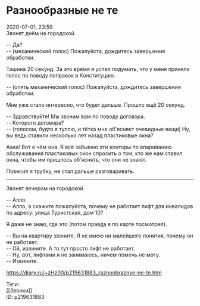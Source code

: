 Разнообразные не те
====================

   
 2020-07-01, 23:59   
  Звонят днём на городской.   
   
 -- Да?   
 -- (механический голос) Пожалуйста, дождитесь завершения обработки.   
   
 Тишина 20 секунд. За это время я успел подумать, что у меня приняли голос по поводу поправок в Конституцию.   
   
 -- (опять механический голос) Пожалуйста, дождитесь завершения обработки.   
   
 Мне уже стало интересно, что будет дальше. Прошло ещё 20 секунд.   
   
 -- Здравствуйте! Мы звоним вам по поводу договора.   
 -- Которого договора?   
 -- (голосом, будто я туплю, и тётка мне об'ясняет очевидные вещи) Ну, вы ведь ставили несколько лет назад пластиковые окна?   
   
 Аааа! Вот о чём она. Я всё забываю эти конторы по впариванию обслуживания пластиковых окон спросить о том, кто же нам ставил окна, чтобы им пришлось об'яснять, что они не знают.   
   
 Повесил я трубку, не стал дальше разговаривать.   
   
 ***   
   
 Звонят вечером на городской.   
   
 -- Алло.   
 -- Алло, а скажите пожалуйста, почему не работает лифт для инвалидов по адресу: улица Туристская, дом 10?   
   
 Я даже не знаю, где это (потом правда я по карте посмотрел).   
   
 -- Вы на квартиру звоните. Я не имею ни малейшего понятия, почему он не работает.   
 -- Ой, извините. А то тут просто лифт не работает.   
 -- Ну, вот, лифтами я не занимаюсь, ничем помочь не могу.   
 -- Извините.   
    
 <https://diary.ru/~zHz00/p219631883_raznoobraznye-ne-te.htm>   
   
 Теги:   
 [[Звонки]]   
 ID: p219631883